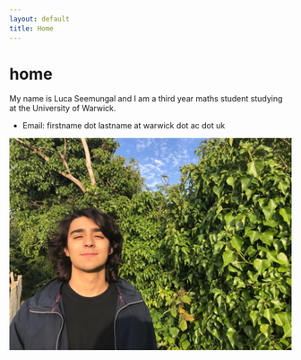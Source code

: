```yaml
---
layout: default
title: Home
---
```


# home

My name is Luca Seemungal and I am a third year maths student studying at the
University of Warwick.

* Email: firstname dot lastname at warwick dot ac dot uk

![a sunny day in Leamington][me]


[me]: /images/luca-sunny-day-leam.jpg
